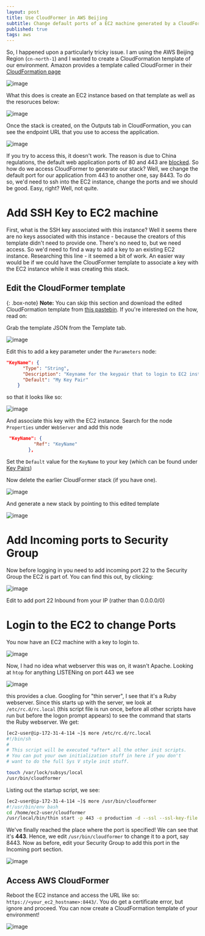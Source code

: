 ```yaml
---
layout: post
title: Use CloudFormer in AWS Beijing
subtitle: Change default ports of a EC2 machine generated by a CloudFormation template in AWS CN
published: true
tags: aws
---
```


So, I happened upon a particularly tricky issue. I am using the AWS Beijing Region (`cn-north-1`) and I wanted to create a CloudFormation template of our environment. Amazon provides a template called CloudFormer in their [CloudFormation page](https://console.amazonaws.cn/cloudformation/home?region=cn-north-1#/stacks/new)

![image](https://user-images.githubusercontent.com/32394146/31493882-a8fd6758-af83-11e7-9f67-d857a770d4b1.png)

What this does is create an EC2 instance based on that template as well as the resoruces below:

![image](https://user-images.githubusercontent.com/32394146/31493939-d9611c5a-af83-11e7-9125-5a9113dc7421.png)

Once the stack is created, on the Outputs tab in CloudFormation, you can see the endpoint URL that you use to access the application. 

![image](https://user-images.githubusercontent.com/32394146/31494006-20c9e518-af84-11e7-96a1-a5be2b8d5624.png)

If you try to access this, it doesn't work. The reason is due to China regulations, the default web application ports of 80 and 443 are [blocked](https://forums.aws.amazon.com/thread.jspa?threadID=173724). So how do we access CloudFormer to generate our stack? Well, we change the default port for our application from 443 to another one, say 8443. To do so, we'd need to ssh into the EC2 instance, change the ports and we should be good. Easy, right? Well, not quite.

# Add SSH Key to EC2 machine
First, what is the SSH key associated with this instance? Well it seems there are no keys associated with this instance - because the creators of this template didn't need to provide one. There's no need to, but we need access. So we'd need to find a way to add a key to an existing EC2 instance. Researching this line - it seemed a bit of work. An easier way would be if we could have the CloudFormer template to associate a key with the EC2 instance while it was creating this stack. 

## Edit the CloudFormer template

{: .box-note}
**Note:** You can skip this section and download the edited CloudFormation template from [this pastebin](https://pastebin.com/5fY5bAdb). If you're interested on the how, read on:

Grab the template JSON from the Template tab.

![image](https://user-images.githubusercontent.com/32394146/31494297-414438ce-af85-11e7-9e86-a66e935e42bc.png)

Edit this to add a key parameter under the `Parameters` node:

```json
"KeyName": {
      "Type": "String",
      "Description": "Keyname for the keypair that to login to EC2 instances",
      "Default": "My Key Pair"
    }
```

so that it looks like so:

![image](https://user-images.githubusercontent.com/32394146/31494379-a2a3b978-af85-11e7-851a-6fee0e2de9f8.png)

And associate this key with the EC2 instance. Search for the node `Properties` under `WebServer` and add this node

```json
 "KeyName": {
          "Ref": "KeyName"
        },
```


Set the `Default` value for the `KeyName` to your key (which can be found under [Key Pairs](https://console.amazonaws.cn/ec2/v2/home?region=cn-north-1#KeyPairs:sort=keyName))

Now delete the earlier CloudFormer stack (if you have one).

![image](https://user-images.githubusercontent.com/32394146/31494449-ec1e8060-af85-11e7-93f9-78ae32805c99.png)

And generate a new stack by pointing to this edited template

![image](https://user-images.githubusercontent.com/32394146/31494490-105f15b6-af86-11e7-9edf-1c417086c9fe.png)

# Add Incoming ports to Security Group

Now before logging in you need to add incoming port 22 to the Security Group the EC2 is part of. You can find this out, by clicking: 

![image](https://user-images.githubusercontent.com/32394146/31494921-f128d31a-af87-11e7-9615-5ae5a3b8805f.png)

Edit to add port 22 Inbound from your IP (rather than 0.0.0.0/0)


# Login to the EC2 to change Ports

You now have an EC2 machine with a key to login to.

![image](https://user-images.githubusercontent.com/32394146/31494774-6d181180-af87-11e7-9ad1-450fb219a564.png)

Now, I had no idea what webserver this was on, it wasn't Apache. Looking at `htop` for anything LISTENing on port 443 we see 

![image](https://user-images.githubusercontent.com/32394146/31495634-f8e8a10e-af8a-11e7-9870-2af8188b5dd7.png)

this provides a clue. Googling for "thin server", I see that it's a Ruby webserver. Since this starts up with the server, we look at `/etc/rc.d/rc.local` (this script file is run once, before all other scripts have run but before the logon prompt appears) to see the command that starts the Ruby webserver. We get:

```bash
[ec2-user@ip-172-31-4-114 ~]$ more /etc/rc.d/rc.local
#!/bin/sh
#
# This script will be executed *after* all the other init scripts.
# You can put your own initialization stuff in here if you don't
# want to do the full Sys V style init stuff.

touch /var/lock/subsys/local
/usr/bin/cloudformer
```

Listing out the startup script, we see:

```bash
[ec2-user@ip-172-31-4-114 ~]$ more /usr/bin/cloudformer
#!/usr/bin/env bash
cd /home/ec2-user/cloudformer
/usr/local/bin/thin start -p 443 -e production -d --ssl --ssl-key-file /home/ec2-user/cloudformer/.ssl/server.key --ssl-cert-file /home/ec2-user/cloudformer/.ssl/server.crt
```

We've finally reached the place where the port is specified! We can see that it's **443**. Hence, we edit `/usr/bin/cloudformer` to change it to a port, say 8443. Now as before, edit your Security Group to add this port in the Incoming port section.

![image](https://user-images.githubusercontent.com/32394146/31495922-ffd1bc16-af8b-11e7-9ecf-322b823b819f.png)

## Access AWS CloudFormer

Reboot the EC2 instance and access the URL like so: `https://<your_ec2_hostname>:8443/`. You do get a certificate error, but ignore and proceed. You can now create a CloudFormation template of your environment!

![image](https://user-images.githubusercontent.com/32394146/31496323-83f7854c-af8d-11e7-8b30-f29c3c8623b4.png)
